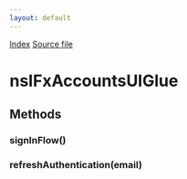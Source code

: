 ```yaml
---
layout: default
---
```

<div id='links'><a href="../index.html">Index</a>
<a href="http://dxr.mozilla.org/mozilla-central/source/services/fxaccounts/interfaces/nsIFxAccountsUIGlue.idl">Source file</a>
</div>

# nsIFxAccountsUIGlue #

## Methods ##

### signInFlow() ###

### refreshAuthentication(email) ###
